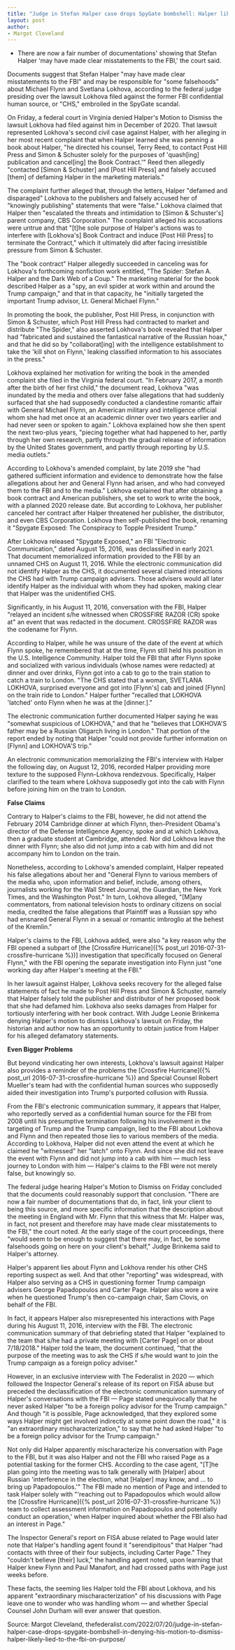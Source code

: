 ```yaml
---
title: "Judge in Stefan Halper case drops SpyGate bombshell: Halper likely lied to the FBI on purpose"
layout: post
author:
- Margot Cleveland
---
```


- There are now a fair number of documentations' showing that Stefan Halper 'may have made clear misstatements to the FBI,' the court said.

Documents suggest that Stefan Halper "may have made clear misstatements to the FBI" and may be responsible for "some falsehoods" about Michael Flynn and Svetlana Lokhova, according to the federal judge presiding over the lawsuit Lokhova filed against the former FBI confidential human source, or "CHS," embroiled in the SpyGate scandal.

On Friday, a federal court in Virginia denied Halper's Motion to Dismiss the lawsuit Lokhova had filed against him in December of 2020. That lawsuit represented Lokhova's second civil case against Halper, with her alleging in her most recent complaint that when Halper learned she was penning a book about Halper, "he directed his counsel, Terry Reed, to contact Post Hill Press and Simon &amp; Schuster solely for the purposes of 'quash[ing] publication and cancel[ing] the Book Contract.'" Reed then allegedly "contacted [Simon &amp; Schuster] and [Post Hill Press] and falsely accused [them] of defaming Halper in the marketing materials."

The complaint further alleged that, through the letters, Halper "defamed and disparaged" Lokhova to the publishers and falsely accused her of "knowingly publishing" statements that were "false." Lokhova claimed that Halper then "escalated the threats and intimidation to [Simon &amp; Schuster's] parent company, CBS Corporation." The complaint alleged his accusations were untrue and that "[t]he sole purpose of Halper's actions was to interfere with [Lokhova's] Book Contract and induce [Post Hill Press] to terminate the Contract," which it ultimately did after facing irresistible pressure from Simon &amp; Schuster.

The "book contract" Halper allegedly succeeded in canceling was for Lokhova's forthcoming nonfiction work entitled, "The Spider: Stefan A. Halper and the Dark Web of a Coup." The marketing material for the book described Halper as a "spy, an evil spider at work within and around the Trump campaign," and that in that capacity, he "initially targeted the important Trump advisor, Lt. General Michael Flynn."

In promoting the book, the publisher, Post Hill Press, in conjunction with Simon &amp; Schuster, which Post Hill Press had contracted to market and distribute "The Spider," also asserted Lokhova's book revealed that Halper had "fabricated and sustained the fantastical narrative of the Russian hoax," and that he did so by "collaborat[ing] with the intelligence establishment to take the 'kill shot on Flynn,' leaking classified information to his associates in the press."

Lokhova explained her motivation for writing the book in the amended complaint she filed in the Virginia federal court. "In February 2017, a month after the birth of her first child," the document read, Lokhova "was inundated by the media and others over false allegations that had suddenly surfaced that she had supposedly conducted a clandestine romantic affair with General Michael Flynn, an American military and intelligence official whom she had met once at an academic dinner over two years earlier and had never seen or spoken to again." Lokhova explained how she then spent the next two-plus years, "piecing together what had happened to her, partly through her own research, partly through the gradual release of information by the United States government, and partly through reporting by U.S. media outlets."

According to Lokhova's amended complaint, by late 2019 she "had gathered sufficient information and evidence to demonstrate how the false allegations about her and General Flynn had arisen, and who had conveyed them to the FBI and to the media." Lokhova explained that after obtaining a book contract and American publishers, she set to work to write the book, with a planned 2020 release date. But according to Lokhova, her publisher canceled her contract after Halper threatened her publisher, the distributor, and even CBS Corporation. Lokhova then self-published the book, renaming it "Spygate Exposed: The Conspiracy to Topple President Trump."

After Lokhova released "Spygate Exposed," an FBI "Electronic Communication," dated August 15, 2016, was declassified in early 2021. That document memorialized information provided to the FBI by an unnamed CHS on August 11, 2016. While the electronic communication did not identify Halper as the CHS, it documented several claimed interactions the CHS had with Trump campaign advisers. Those advisers would all later identify Halper as the individual with whom they had spoken, making clear that Halper was the unidentified CHS.

Significantly, in his August 11, 2016, conversation with the FBI, Halper "relayed an incident s/he witnessed when CROSSFIRE RAZOR (CR) spoke at" an event that was redacted in the document. CROSSFIRE RAZOR was the codename for Flynn.

According to Halper, while he was unsure of the date of the event at which Flynn spoke, he remembered that at the time, Flynn still held his position in the U.S. Intelligence Community. Halper told the FBI that after Flynn spoke and socialized with various individuals (whose names were redacted) at dinner and over drinks, Flynn got into a cab to go to the train station to catch a train to London. "The CHS stated that a woman, SVETLANA LOKHOVA, surprised everyone and got into [Flynn's] cab and joined [Flynn] on the train ride to London." Halper further "recalled that LOKHOVA 'latched' onto Flynn when he was at the [dinner.]."

The electronic communication further documented Halper saying he was "somewhat suspicious of LOKHOVA," and that he "believes that LOKHOVA'S father may be a Russian Oligarch living in London." That portion of the report ended by noting that Halper "could not provide further information on [Flynn] and LOKHOVA'S trip."

An electronic communication memorializing the FBI's interview with Halper the following day, on August 12, 2016, recorded Halper providing more texture to the supposed Flynn-Lokhova rendezvous. Specifically, Halper clarified to the team where Lokhova supposedly got into the cab with Flynn before joining him on the train to London.

**False Claims**

Contrary to Halper's claims to the FBI, however, he did not attend the February 2014 Cambridge dinner at which Flynn, then-President Obama's director of the Defense Intelligence Agency, spoke and at which Lokhova, then a graduate student at Cambridge, attended. Nor did Lokhova leave the dinner with Flynn; she also did not jump into a cab with him and did not accompany him to London on the train.

Nonetheless, according to Lokhova's amended complaint, Halper repeated his false allegations about her and "General Flynn to various members of the media who, upon information and belief, include, among others, journalists working for the Wall Street Journal, the Guardian, the New York Times, and the Washington Post." In turn, Lokhova alleged, "[M]any commentators, from national television hosts to ordinary citizens on social media, credited the false allegations that Plaintiff was a Russian spy who had ensnared General Flynn in a sexual or romantic imbroglio at the behest of the Kremlin."

Halper's claims to the FBI, Lokhova added, were also "a key reason why the FBI opened a subpart of [the [Crossfire Hurricane]({% post_url 2016-07-31-crossfire-hurricane %})] investigation that specifically focused on General Flynn," with the FBI opening the separate investigation into Flynn just "one working day after Halper's meeting at the FBI."

In her lawsuit against Halper, Lokhova seeks recovery for the alleged false statements of fact he made to Post Hill Press and Simon &amp; Schuster, namely that Halper falsely told the publisher and distributor of her proposed book that she had defamed him. Lokhova also seeks damages from Halper for tortiously interfering with her book contract. With Judge Leonie Brinkema denying Halper's motion to dismiss Lokhova's lawsuit on Friday, the historian and author now has an opportunity to obtain justice from Halper for his alleged defamatory statements.

**Even Bigger Problems**

But beyond vindicating her own interests, Lokhova's lawsuit against Halper also provides a reminder of the problems the [Crossfire Hurricane]({% post_url 2016-07-31-crossfire-hurricane %}) and Special Counsel Robert Mueller's team had with the confidential human sources who supposedly aided their investigation into Trump's purported collusion with Russia.

From the FBI's electronic communication summary, it appears that Halper, who reportedly served as a confidential human source for the FBI from 2008 until his presumptive termination following his involvement in the targeting of Trump and the Trump campaign, lied to the FBI about Lokhova and Flynn and then repeated those lies to various members of the media. According to Lokhova, Halper did not even attend the event at which he claimed he "witnessed" her "latch" onto Flynn. And since she did not leave the event with Flynn and did not jump into a cab with him — much less journey to London with him — Halper's claims to the FBI were not merely false, but knowingly so.

The federal judge hearing Halper's Motion to Dismiss on Friday concluded that the documents could reasonably support that conclusion. "There are now a fair number of documentations that do, in fact, link your client to being this source, and more specific information that the description about the meeting in England with Mr. Flynn that this witness that Mr. Halper was, in fact, not present and therefore may have made clear misstatements to the FBI," the court noted. At the early stage of the court proceedings, there "would seem to be enough to suggest that there may, in fact, be some falsehoods going on here on your client's behalf," Judge Brinkema said to Halper's attorney.

Halper's apparent lies about Flynn and Lokhova render his other CHS reporting suspect as well. And that other "reporting" was widespread, with Halper also serving as a CHS in questioning former Trump campaign advisers George Papadopoulos and Carter Page. Halper also wore a wire when he questioned Trump's then co-campaign chair, Sam Clovis, on behalf of the FBI.

In fact, it appears Halper also misrepresented his interactions with Page during his August 11, 2016, interview with the FBI. The electronic communication summary of that debriefing stated that Halper "explained to the team that s/he had a private meeting with [Carter Page] on or about 7/18/2018." Halper told the team, the document continued, "that the purpose of the meeting was to ask the CHS if s/he would want to join the Trump campaign as a foreign policy adviser."

However, in an exclusive interview with The Federalist in 2020 — which followed the Inspector General's release of its report on FISA abuse but preceded the declassification of the electronic communication summary of Halper's conversations with the FBI — Page stated unequivocally that he never asked Halper "to be a foreign policy advisor for the Trump campaign." And though "it is possible, Page acknowledged, that they explored some ways Halper might get involved indirectly at some point down the road," it is "an extraordinary mischaracterization," to say that he had asked Halper "to be a foreign policy advisor for the Trump campaign."

Not only did Halper apparently mischaracterize his conversation with Page to the FBI, but it was also Halper and not the FBI who raised Page as a potential tasking for the former CHS. According to the case agent, "[T]he plan going into the meeting was to talk generally with [Halper] about Russian 'interference in the election, what [Halper] may know, and … to bring up Papadopoulos.'" The FBI made no mention of Page and intended to task Halper solely with "'reaching out to Papadopoulos which would allow the [Crossfire Hurricane]({% post_url 2016-07-31-crossfire-hurricane %}) team to collect assessment information on Papadopoulos and potentially conduct an operation,' when Halper inquired about whether the FBI also had an interest in Page."

The Inspector General's report on FISA abuse related to Page would later note that Halper's handling agent found it "serendipitous" that Halper "had contacts with three of their four subjects, including Carter Page." They "couldn't believe [their] luck," the handling agent noted, upon learning that Halper knew Flynn and Paul Manafort, and had crossed paths with Page just weeks before.

These facts, the seeming lies Halper told the FBI about Lokhova, and his apparent "extraordinary mischaracterization" of his discussions with Page leave one to wonder who was handling whom — and whether Special Counsel John Durham will ever answer that question.

Source: Margot Cleveland, thefederalist.com/2022/07/20/judge-in-stefan-halper-case-drops-spygate-bombshell-in-denying-his-motion-to-dismiss-halper-likely-lied-to-the-fbi-on-purpose/
